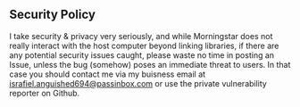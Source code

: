 ## Security Policy
I take security & privacy very seriously, and while Morningstar does not really interact with the host computer beyond linking libraries, if there are any potential security issues caught, please waste no time in posting an Issue, unless the bug (somehow) poses an immediate threat to users. In that case you should contact me via my buisness email at [israfiel.anguished694@passinbox.com](mailto:israfiel.anguished694@passinbox.com) or use the private vulnerability reporter on Github.

